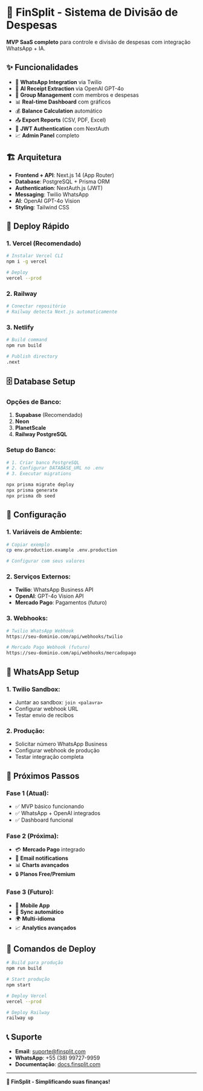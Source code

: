 # 🚀 FinSplit - Sistema de Divisão de Despesas

**MVP SaaS completo** para controle e divisão de despesas com integração WhatsApp + IA.

## ✨ Funcionalidades

- 📱 **WhatsApp Integration** via Twilio
- 🤖 **AI Receipt Extraction** via OpenAI GPT-4o
- 👥 **Group Management** com membros e despesas
- 📊 **Real-time Dashboard** com gráficos
- 💰 **Balance Calculation** automático
- 📤 **Export Reports** (CSV, PDF, Excel)
- 🔐 **JWT Authentication** com NextAuth
- 📈 **Admin Panel** completo

## 🏗️ Arquitetura

- **Frontend + API**: Next.js 14 (App Router)
- **Database**: PostgreSQL + Prisma ORM
- **Authentication**: NextAuth.js (JWT)
- **Messaging**: Twilio WhatsApp
- **AI**: OpenAI GPT-4o Vision
- **Styling**: Tailwind CSS

## 🚀 Deploy Rápido

### 1. **Vercel (Recomendado)**

```bash
# Instalar Vercel CLI
npm i -g vercel

# Deploy
vercel --prod
```

### 2. **Railway**

```bash
# Conectar repositório
# Railway detecta Next.js automaticamente
```

### 3. **Netlify**

```bash
# Build command
npm run build

# Publish directory
.next
```

## 🗄️ Database Setup

### **Opções de Banco:**

1. **Supabase** (Recomendado)
2. **Neon**
3. **PlanetScale**
4. **Railway PostgreSQL**

### **Setup do Banco:**

```bash
# 1. Criar banco PostgreSQL
# 2. Configurar DATABASE_URL no .env
# 3. Executar migrations

npx prisma migrate deploy
npx prisma generate
npx prisma db seed
```

## 🔧 Configuração

### **1. Variáveis de Ambiente:**

```bash
# Copiar exemplo
cp env.production.example .env.production

# Configurar com seus valores
```

### **2. Serviços Externos:**

- **Twilio**: WhatsApp Business API
- **OpenAI**: GPT-4o Vision API
- **Mercado Pago**: Pagamentos (futuro)

### **3. Webhooks:**

```bash
# Twilio WhatsApp Webhook
https://seu-dominio.com/api/webhooks/twilio

# Mercado Pago Webhook (futuro)
https://seu-dominio.com/api/webhooks/mercadopago
```

## 📱 WhatsApp Setup

### **1. Twilio Sandbox:**
- Juntar ao sandbox: `join <palavra>`
- Configurar webhook URL
- Testar envio de recibos

### **2. Produção:**
- Solicitar número WhatsApp Business
- Configurar webhook de produção
- Testar integração completa

## 🎯 Próximos Passos

### **Fase 1 (Atual):**
- ✅ MVP básico funcionando
- ✅ WhatsApp + OpenAI integrados
- ✅ Dashboard funcional

### **Fase 2 (Próxima):**
- 💳 **Mercado Pago** integrado
- 📧 **Email notifications**
- 📊 **Charts avançados**
- 🔒 **Planos Free/Premium**

### **Fase 3 (Futuro):**
- 📱 **Mobile App**
- 🔄 **Sync automático**
- 🌍 **Multi-idioma**
- 📈 **Analytics avançados**

## 🚀 Comandos de Deploy

```bash
# Build para produção
npm run build

# Start produção
npm start

# Deploy Vercel
vercel --prod

# Deploy Railway
railway up
```

## 📞 Suporte

- **Email**: suporte@finsplit.com
- **WhatsApp**: +55 (38) 99727-9959
- **Documentação**: [docs.finsplit.com](https://docs.finsplit.com)

---

**🎉 FinSplit - Simplificando suas finanças!** 